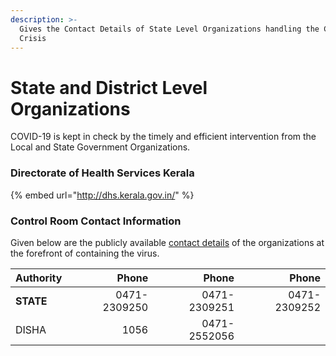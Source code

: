 ```yaml
---
description: >-
  Gives the Contact Details of State Level Organizations handling the COVID-19
  Crisis
---
```


# State and District Level Organizations

COVID-19 is kept in check by the timely and efficient intervention from the Local and State Government Organizations. 

### Directorate of Health Services Kerala

{% embed url="http://dhs.kerala.gov.in/" %}

### Control Room Contact Information

Given below are the publicly available [contact details](http://dhs.kerala.gov.in/pdf2020/cont_09032020.pdf) of the organizations at the forefront of containing the virus.

| Authority | Phone | Phone | Phone |
| :--- | ---: | ---: | ---: |
| **STATE** | 0471-2309250  | 0471-2309251  | 0471-2309252 |
| DISHA | 1056  | 0471-2552056 |  |




